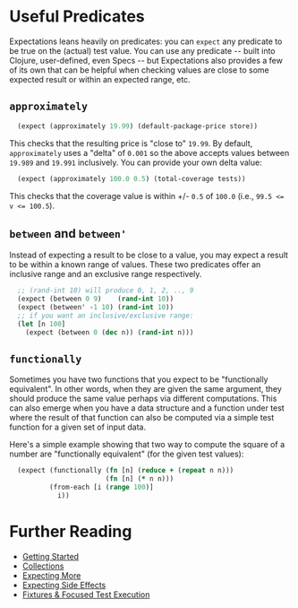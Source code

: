 # Useful Predicates

Expectations leans heavily on predicates: you can `expect` any predicate to be true on the (actual) test value. You can use any predicate -- built into Clojure, user-defined, even Specs -- but Expectations also provides a few of its own that can be helpful when checking values are close to some expected result or within an expected range, etc.

## `approximately`

```clojure
  (expect (approximately 19.99) (default-package-price store))
```

This checks that the resulting price is "close to" `19.99`. By default, `approximately` uses a "delta" of `0.001` so the above accepts values between `19.989` and `19.991` inclusively. You can provide your own delta value:

```clojure
  (expect (approximately 100.0 0.5) (total-coverage tests))
```

This checks that the coverage value is within +/- `0.5` of `100.0` (i.e., `99.5 <= v <= 100.5`).

## `between` and `between'`

Instead of expecting a result to be close to a value, you may expect a result to be within a known range of values. These two predicates offer an inclusive range and an exclusive range respectively.

```clojure
  ;; (rand-int 10) will produce 0, 1, 2, .., 9
  (expect (between 0 9)    (rand-int 10))
  (expect (between' -1 10) (rand-int 10))
  ;; if you want an inclusive/exclusive range:
  (let [n 100]
    (expect (between 0 (dec n)) (rand-int n)))
```

## `functionally`

Sometimes you have two functions that you expect to be "functionally equivalent". In other words, when they are given the same argument, they should produce the same value perhaps via different computations. This can also emerge when you have a data structure and a function under test where the result of that function can also be computed via a simple test function for a given set of input data.

Here's a simple example showing that two way to compute the square of a number are "functionally equivalent" (for the given test values):

```clojure
  (expect (functionally (fn [n] (reduce + (repeat n n)))
                        (fn [n] (* n n)))
          (from-each [i (range 100)]
            i))
```

# Further Reading

* [Getting Started](/doc/getting-started.md)
* [Collections](/doc/collections.md)
* [Expecting More](/doc/more.md)
* [Expecting Side Effects](/doc/side-effects.md)
* [Fixtures & Focused Test Execution](/doc/fixtures-focus.md)
